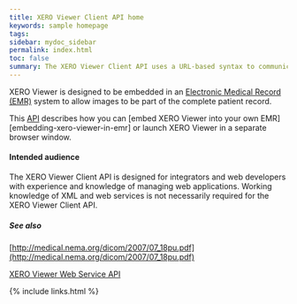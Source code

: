 ```yaml
---
title: XERO Viewer Client API home
keywords: sample homepage
tags: 
sidebar: mydoc_sidebar
permalink: index.html
toc: false
summary: The XERO Viewer Client API uses a URL-based syntax to communicate with XERO Viewer. The requests made to the API return a XERO Viewer user interface in the target web interface. Typically, this API interfaces with an EMR system.
---
```


XERO Viewer is designed to be embedded in an <a href="#" data-toggle="tooltip" data-original-title="{{site.data.glossary.EMR}}">Electronic Medical Record (EMR)</a> system to allow images to be part of the complete patient record. 



This <a href="#" data-toggle="tooltip" data-original-title="{{site.data.glossary.API}}">API</a> describes how you can [embed XERO Viewer into your own EMR][embedding-xero-viewer-in-emr] or launch XERO Viewer in a separate browser window.


#### Intended audience

The XERO Viewer Client API is designed for integrators and web developers with experience and knowledge of managing web applications. Working knowledge of XML and web services is not necessarily required for the XERO Viewer Client API.

##### See also

[http://medical.nema.org/dicom/2007/07_18pu.pdf](http://medical.nema.org/dicom/2007/07_18pu.pdf)

[XERO Viewer Web Service API](http://knowledgebase-healthcare.agfa.net/enterprise_imaging/xero-viewer/8-1/xero-viewer-web-service-api/index.htm)

{% include links.html %}
